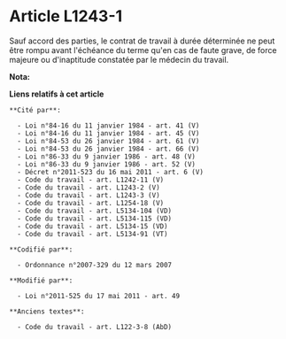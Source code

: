 # Article L1243-1

Sauf accord des parties, le contrat de travail à durée déterminée ne peut être rompu avant l'échéance du terme qu'en cas de
faute grave, de force majeure ou d'inaptitude constatée par le médecin du travail.

**Nota:**



**Liens relatifs à cet article**

	**Cité par**:

	  - Loi n°84-16 du 11 janvier 1984 - art. 41 (V)
	  - Loi n°84-16 du 11 janvier 1984 - art. 45 (V)
	  - Loi n°84-53 du 26 janvier 1984 - art. 61 (V)
	  - Loi n°84-53 du 26 janvier 1984 - art. 66 (V)
	  - Loi n°86-33 du 9 janvier 1986 - art. 48 (V)
	  - Loi n°86-33 du 9 janvier 1986 - art. 52 (V)
	  - Décret n°2011-523 du 16 mai 2011 - art. 6 (V)
	  - Code du travail - art. L1242-11 (V)
	  - Code du travail - art. L1243-2 (V)
	  - Code du travail - art. L1243-3 (V)
	  - Code du travail - art. L1254-18 (V)
	  - Code du travail - art. L5134-104 (VD)
	  - Code du travail - art. L5134-115 (VD)
	  - Code du travail - art. L5134-15 (VD)
	  - Code du travail - art. L5134-91 (VT)

	**Codifié par**:

	  - Ordonnance n°2007-329 du 12 mars 2007

	**Modifié par**:

	  - Loi n°2011-525 du 17 mai 2011 - art. 49

	**Anciens textes**:

	  - Code du travail - art. L122-3-8 (AbD)
